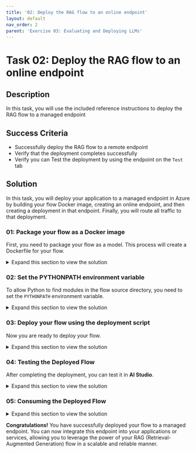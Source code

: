 ```yaml
---
title: '02: Deploy the RAG flow to an online endpoint'
layout: default
nav_order: 2
parent: 'Exercise 03: Evaluating and Deploying LLMs'
---
```


# Task 02: Deploy the RAG flow to an online endpoint

## Description

In this task, you will use the included reference instructions to deploy the RAG flow to a managed endpoint

## Success Criteria

* Successfully deploy the RAG flow to a remote endpoint 
* Verify that the deployment completes successfully
* Verify you can Test the deployment by using the endpoint on the `Test` tab

## Solution

In this task, you will deploy your application to a managed endpoint in Azure by building your flow Docker image, creating an online endpoint, and then creating a deployment in that endpoint. Finally, you will route all traffic to that deployment.

### 01: Package your flow as a Docker image

First, you need to package your flow as a model. This process will create a Dockerfile for your flow.

<details markdown="block">
<summary>Expand this section to view the solution</summary>

1. Open a terminal in the root directory of your project.

2. Run the following command to build your flow and create a Docker image:

   ```bash
   pf flow build --source src --output dist --format docker
   ```

   This command packages your flow and outputs it in the `dist` directory in Docker format.

</details>

### 02: Set the PYTHONPATH environment variable

To allow Python to find modules in the flow source directory, you need to set the `PYTHONPATH` environment variable.

<details markdown="block">
<summary>Expand this section to view the solution</summary>

1. In your terminal, run the following command:

   ```bash
   export PYTHONPATH=./src:$PYTHONPATH
   ```

{: .note }
> Skipping this step will result in a `ModuleNotFoundError: No module named 'chat_request'`.

</details>

### 03: Deploy your flow using the deployment script

Now you are ready to deploy your flow.

<details markdown="block">
<summary>Expand this section to view the solution</summary>

1. Open the deployment script: **util/deploy_moe.py**

1. Go to **util/deploy_moe.py**, line **77** and update it with the following code to configure your flow to work with the AI Studio Test Chat interface.

   ```
        model=Model(
            name="ragflow",
            path=flow_path,  # path to promptflow folder
            properties=[ # this enables the chat interface in the endpoint test tab
                ["azureml.promptflow.source_flow_id", "ragflow"],
                ["azureml.promptflow.mode", "chat"],
                ["azureml.promptflow.chat_input", "question"],
                ["azureml.promptflow.chat_output", "answer"]
            ]
        ),
   ```

1. In **util/deploy_moe.py**, under **environment_variables** on **line 111**, add the following values:

   ```
   "AZURE_TENANT_ID": os.environ["AZURE_TENANT_ID"],
   "AZURE_CLIENT_ID": os.environ["AZURE_CLIENT_ID"],
   "AZURE_CLIENT_SECRET": os.environ["AZURE_CLIENT_SECRET"],
   ```

   ![deploy script additions](images/deploy-script-additions.png)

1. Save changes to **deploy_moe.py**.

1. Open the **.env** file in your project folder, replace the following values and add to the file:

   ```
   AZURE_CLIENT_ID=[YOUR_SP_CLIENT_ID]
   AZURE_CLIENT_SECRET=[YOUR_SP_CLIENT_SECRET]
   ```

   ![Environment variable additions](images/env-additions.png)

1. Save changes to **.env**.

1. In the terminal, run the following command. Be sure to replace the placeholder **XXXX** in both the **endpoint-name** and **deployment-name** with a unique four-digit number of your choice.

   ```bash
   python util/deploy_moe.py --endpoint-name rag-XXXX-endpoint --deployment-name rag-XXXX-deployment
   ```

   {: .important }
   > Both the endpoint and deployment names must be unique within your Azure region. If you see an error indicating that the name is already in use, simply choose different names. Please note, the deployment process can take several minutes to complete.

   {: .note }
   > This may take around 20 minutes to deploy.

1. Once the deployment completes, you should see output similar to the following in your terminal:

   ![IMAGE OF DEPLOYMENT COMPLETION](images/deployment01.png)

{: .note}
> If you receive the error "Key based authentication is not permitted on this storage account," enable the option **Allow storage account key access** in the **Configuration** section of your storage account in the Azure portal.

</details>

### 04: Testing the Deployed Flow

After completing the deployment, you can test it in **AI Studio**.

<details markdown="block">
<summary>Expand this section to view the solution</summary>

1. Go to your new deployment in **AI Studio** and open the **Test** tab. 

1. Ask a question like this:  "How can I request a refill for my prescription at Lamna Healthcare?"

   ![IMAGE OF TESTING](images/testdeploy.png)

</details>

### 05: Consuming the Deployed Flow

<details markdown="block">
<summary>Expand this section to view the solution</summary>
   
1. Navigate to your deployment in **AI Studio** and open the **Consume** tab.

1. Select the **Python** tab, then copy the example code.

   ![IMAGE OF EXAMPLE CODE](images/deployment04.png)

1. Save it as a **test.py** file in the **./local** directory within your repository.

1. Before running the program, update the **test.py** file with the **request data** and your **deployment API key** for accessing the deployment.

   ![IMAGE OF WHERE TO MAKE CHANGES](images/deployment05.png)

   Request data:

   ```json
   {
     "question": "How can I request a refill for my prescription at Lamna Healthcare?",
     "chat_history": []
   }
   ```

1. Now, you're ready to run the **test.py** program.

   ```bash
   python local/test.py
   ```

   ![IMAGE OF PROGRAM EXECUTION](images/deployment06.png)

</details>

**Congratulations!** You have successfully deployed your flow to a managed endpoint. You can now integrate this endpoint into your applications or services, allowing you to leverage the power of your RAG (Retrieval-Augmented Generation) flow in a scalable and reliable manner.